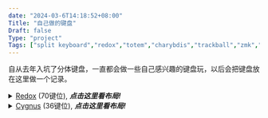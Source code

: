 ```yaml
---
date: "2024-03-6T14:18:52+08:00"
Title: "自己做的键盘"
Draft: false
Type: "project"
Tags: ["split keyboard","redox","totem","charybdis","trackball","zmk","qmk"]
---
```

自从去年入坑了分体键盘，一直都会做一些自己感兴趣的键盘玩，以后会把键盘放在这里做一个记录。
<!--more-->
<details>
  <summary><a href="https://github.com/mattdibi/redox-keyboard">Redox</a> (70键位), <i><b>点击这里看布局!</i></b></summary>
  <img src="/tokyo2006/zmk-config-redox/raw/main/keymap-drawer/redox.svg" >
</details>
<details>
  <summary><a href="https://github.com/juhakaup/keyboards">Cygnus</a> (36键位), <i><b>点击这里看布局!</i></b></summary>
  <img src="/tokyo2006/zmk-for-cygnus/raw/main/keymap-drawer/cygnus.svg" >
</details>